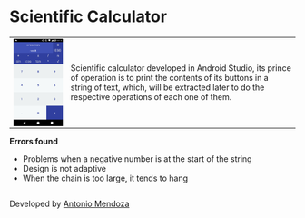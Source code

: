 <h1>Scientific Calculator</h1>
<table width="100%">
	<tr width="100%">
		<td width="20%">
			<img src="cover.png" width="100%"  style="float: left;">
		</td>
		<td width="80%">
				Scientific calculator developed in Android Studio, its prince of operation is to print the contents of its buttons in a string of text, which, will be extracted later to do the respective operations of each one of them.
		</td>
	</tr>
</table>
<b>Errors found</b>
<ul>
	<li>Problems when a negative number is at the start of the string</li>
	<li>Design is not adaptive</li>
	<li>When the chain is too large, it tends to hang</li>
</ul>
<p style="float: left; width: 100%;">
	Developed by
	<a href="https://www.facebook.com/AntMenGo">
		Antonio Mendoza
	</a>
</p>